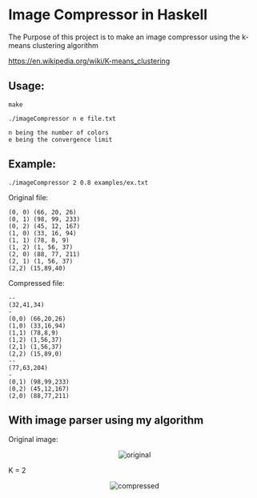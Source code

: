# Image Compressor in Haskell

The Purpose of this project is to make an image compressor using the k-means clustering algorithm

https://en.wikipedia.org/wiki/K-means_clustering

## Usage:

```
make
```

```
./imageCompressor n e file.txt

n being the number of colors
e being the convergence limit
```

## Example:

```
./imageCompressor 2 0.8 examples/ex.txt
```
Original file:

```
(0, 0) (66, 20, 26)
(0, 1) (98, 99, 233)
(0, 2) (45, 12, 167)
(1, 0) (33, 16, 94)
(1, 1) (78, 8, 9)
(1, 2) (1, 56, 37)
(2, 0) (88, 77, 211)
(2, 1) (1, 56, 37)
(2,2) (15,89,40)
```

Compressed file:

```
--
(32,41,34)
-
(0,0) (66,20,26)
(1,0) (33,16,94)
(1,1) (78,8,9)
(1,2) (1,56,37)
(2,1) (1,56,37)
(2,2) (15,89,0)
--
(77,63,204)
-
(0,1) (98,99,233)
(0,2) (45,12,167)
(2,0) (88,77,211)
```

## With image parser using my algorithm
 
Original image:

<p align="center">
<img src=https://raw.githubusercontent.com/CzesiaLa/RoadToHaskell/main/04-image_compressor/examples/ds.jpg alt="original"><br/>

K = 2

<p align="center">
<img src=https://raw.githubusercontent.com/CzesiaLa/RoadToHaskell/main/04-image_compressor/examples/dscomp.png alt="compressed"><br/>

